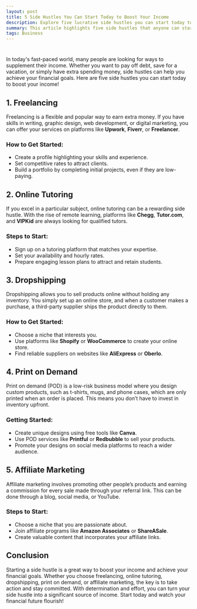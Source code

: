 ```yaml
---
layout: post
title: 5 Side Hustles You Can Start Today to Boost Your Income
description: Explore five lucrative side hustles you can start today to boost your income. From freelancing and online tutoring to dropshipping and affiliate marketing, find the perfect side gig to achieve your financial goals.
summary: This article highlights five side hustles that anyone can start immediately to increase their income. It covers freelancing, online tutoring, dropshipping, print on demand, and affiliate marketing, providing actionable steps for each. Whether you're looking to pay off debt or save for a dream vacation, these flexible and rewarding side gigs can help you achieve your financial aspirations. Start your journey to financial empowerment today!
tags: Business
---
```


# 

In today's fast-paced world, many people are looking for ways to supplement their income. Whether you want to pay off debt, save for a vacation, or simply have extra spending money, side hustles can help you achieve your financial goals. Here are five side hustles you can start today to boost your income!

## 1. Freelancing

Freelancing is a flexible and popular way to earn extra money. If you have skills in writing, graphic design, web development, or digital marketing, you can offer your services on platforms like **Upwork**, **Fiverr**, or **Freelancer**.

### How to Get Started:
- Create a profile highlighting your skills and experience.
- Set competitive rates to attract clients.
- Build a portfolio by completing initial projects, even if they are low-paying.

## 2. Online Tutoring

If you excel in a particular subject, online tutoring can be a rewarding side hustle. With the rise of remote learning, platforms like **Chegg**, **Tutor.com**, and **VIPKid** are always looking for qualified tutors.

### Steps to Start:
- Sign up on a tutoring platform that matches your expertise.
- Set your availability and hourly rates.
- Prepare engaging lesson plans to attract and retain students.

## 3. Dropshipping

Dropshipping allows you to sell products online without holding any inventory. You simply set up an online store, and when a customer makes a purchase, a third-party supplier ships the product directly to them.

### How to Get Started:
- Choose a niche that interests you.
- Use platforms like **Shopify** or **WooCommerce** to create your online store.
- Find reliable suppliers on websites like **AliExpress** or **Oberlo**.

## 4. Print on Demand

Print on demand (POD) is a low-risk business model where you design custom products, such as t-shirts, mugs, and phone cases, which are only printed when an order is placed. This means you don’t have to invest in inventory upfront.

### Getting Started:
- Create unique designs using free tools like **Canva**.
- Use POD services like **Printful** or **Redbubble** to sell your products.
- Promote your designs on social media platforms to reach a wider audience.

## 5. Affiliate Marketing

Affiliate marketing involves promoting other people’s products and earning a commission for every sale made through your referral link. This can be done through a blog, social media, or YouTube.

### Steps to Start:
- Choose a niche that you are passionate about.
- Join affiliate programs like **Amazon Associates** or **ShareASale**.
- Create valuable content that incorporates your affiliate links.

## Conclusion

Starting a side hustle is a great way to boost your income and achieve your financial goals. Whether you choose freelancing, online tutoring, dropshipping, print on demand, or affiliate marketing, the key is to take action and stay committed. With determination and effort, you can turn your side hustle into a significant source of income. Start today and watch your financial future flourish!
